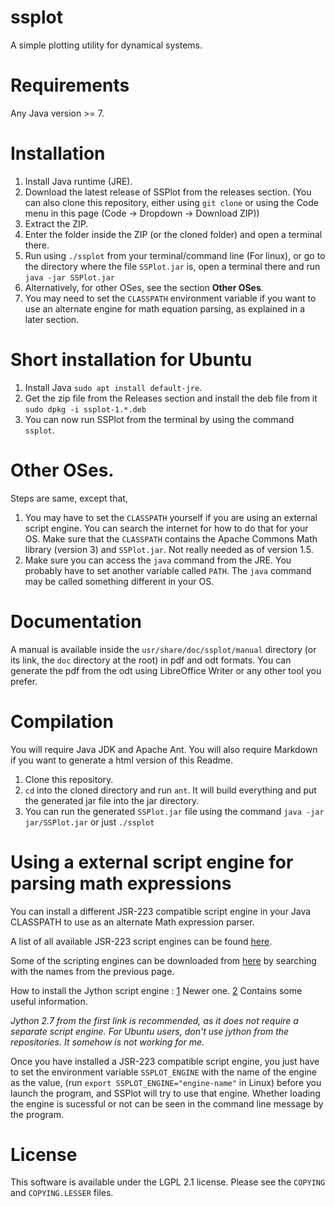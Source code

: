 # ssplot
A simple plotting utility for dynamical systems.

# Requirements
Any Java version >= 7.

# Installation
1. Install Java runtime (JRE).
3. Download the latest release of SSPlot from the releases section. (You can also clone this repository, either using `git clone` or using the Code menu in this page (Code -> Dropdown -> Download ZIP))
4. Extract the ZIP.
5. Enter the folder inside the ZIP (or the cloned folder) and open a terminal there.
6. Run using `./ssplot` from your terminal/command line (For linux), or go to the directory where the file `SSPlot.jar` is, open a terminal there and run `java -jar SSPlot.jar`
7. Alternatively, for other OSes, see the section __Other OSes__.
8. You may need to set the `CLASSPATH` environment variable if you want to use an alternate engine for math equation parsing, as explained in a later section.

# Short installation for Ubuntu
1. Install Java `sudo apt install default-jre`.
2. Get the zip file from the Releases section and install the deb file from it `sudo dpkg -i ssplot-1.*.deb`
3. You can now run SSPlot from the terminal by using the command `ssplot`.

# Other OSes.
Steps are same, except that,

1. You may have to set the `CLASSPATH` yourself if you are using an external script engine. You can search the internet for how to do that for your OS. Make sure that the `CLASSPATH` contains the Apache Commons Math library (version 3) and `SSPlot.jar`. Not really needed as of version 1.5.
2. Make sure you can access the `java` command from the JRE. You probably have to set another variable called `PATH`. The `java` command may be called something different in your OS.

# Documentation
A manual is available inside the `usr/share/doc/ssplot/manual` directory (or its link, the `doc` directory at the root) in pdf and odt formats. You can generate the pdf from the odt using LibreOffice Writer or any other tool you prefer.

# Compilation
You will require Java JDK and Apache Ant. You will also require Markdown if you want to generate a html version of this Readme.

1. Clone this repository.
2. `cd` into the cloned directory and run `ant`. It will build everything and put the generated jar file into the jar directory.
3. You can run the generated `SSPlot.jar` file using the command `java -jar jar/SSPlot.jar` or just `./ssplot`

# Using a external script engine for parsing math expressions

You can install a different JSR-223 compatible script engine in your Java CLASSPATH to use as an alternate Math expression parser.

A list of all available JSR-223 script engines can be found [here](https://web.archive.org/web/20070610234337/https://scripting.dev.java.net/).

Some of the scripting engines can be downloaded from [here](https://mvnrepository.com/) by searching with the names from the previous page.

How to install the Jython script engine :
[1](https://wiki.python.org/jython/UserGuide#using-jsr-223) Newer one.
[2](https://jython.readthedocs.io/en/latest/JythonAndJavaIntegration/) Contains some useful information.

_Jython 2.7 from the first link is recommended, as it does not require a separate script engine. For Ubuntu users, don't use jython from the repositories. It somehow is not working for me._

Once you have installed a JSR-223 compatible script engine, you just have to set the environment variable `SSPLOT_ENGINE` with the name of the engine as the value, (run `export SSPLOT_ENGINE="engine-name"` in Linux) before you launch the program, and SSPlot will try to use that engine. Whether loading the engine is sucessful or not can be seen in the command line message by the program.

# License
This software is available under the LGPL 2.1 license. Please see the `COPYING` and `COPYING.LESSER` files.

